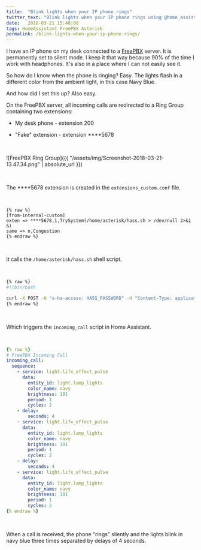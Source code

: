 ```yaml
---
title:  "Blink lights when your IP phone rings"
twitter_text: "Blink lights when your IP phone rings using @home_assistant"
date:   2018-03-21 15:48:00
tags: HomeAssistant FreePBX Asterisk
permalink: /blink-lights-when-your-ip-phone-rings/
---
```

<!-- markdownlint-disable html -->
I have an IP phone on my desk connected to a [FreePBX](https://www.freepbx.org) server. It is permanently set to silent mode. I keep it that way because 90% of the time I work with headphones. It's also in a place where I can not easily see it.

So how do I know when the phone is ringing? Easy. The lights flash in a different color from the ambient light, in this case Navy Blue.

And how did I set this up? Also easy.

On the FreePBX server, all incoming calls are redirected to a Ring Group containing two extensions:

* My desk phone - extension 200

* "Fake" extension - extension \*\*\*\*5678

<br />

![FreePBX Ring Group]({{ "/assets/img/Screenshot-2018-03-21-13.47.34.png" | absolute_url }})

<br />

The ****5678 extension is created in the `extensions_custom.conf` file.

<br />

```asterisk
{% raw %}
[from-internal-custom]
exten => ****5678,1,TrySystem(/home/asterisk/hass.sh > /dev/null 2>&1 &)
same => n,Congestion
{% endraw %}
```

<br />

It calls the `/home/asterisk/hass.sh` shell script.

<br />

```bash
{% raw %}
#!/bin/bash

curl -X POST -H "x-ha-access: HASS_PASSWORD" -H "Content-Type: application/json" http://HASS_SERVER_ADDRESS:8123/api/services/script/incoming_call
{% endraw %}
```

<br />

Which triggers the `incoming_call` script in Home Assistant.

<br />

```yaml
{% raw %}
# FreePBX Incoming Call
incoming_call:
  sequence:
    - service: light.lifx_effect_pulse
      data:
        entity_id: light.lamp_lights
        color_name: navy
        brightness: 191
        period: 1
        cycles: 2
    - delay:
        seconds: 4
    - service: light.lifx_effect_pulse
      data:
        entity_id: light.lamp_lights
        color_name: navy
        brightness: 191
        period: 1
        cycles: 2
    - delay:
        seconds: 4
    - service: light.lifx_effect_pulse
      data:
        entity_id: light.lamp_lights
        color_name: navy
        brightness: 191
        period: 1
        cycles: 2
{% endraw %}
```

<br />

When a call is received, the phone "rings" silently and the lights blink in navy blue three times separated by delays of 4 seconds.
